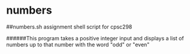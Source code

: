 # numbers
##numbers.sh assignment shell script for cpsc298

######This program takes a positive integer input and displays a list of numbers up to that number with the word "odd" or "even"

